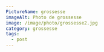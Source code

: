 ```yaml
---
PictureName: grossesse
imageAlt: Photo de grossesse
image: /image/photo/grossesse2.jpg
category: grossesse
tags:
  - post
---
```

